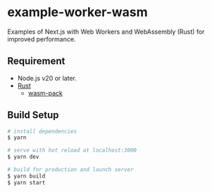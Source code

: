 
# example-worker-wasm
Examples of Next.js with Web Workers and WebAssembly (Rust) for improved performance.

## Requirement
* Node.js v20 or later.
* [Rust](https://www.rust-lang.org/tools/install)
  * [wasm-pack](https://rustwasm.github.io/wasm-pack/installer/)

## Build Setup

```bash
# install dependencies
$ yarn

# serve with hot reload at localhost:3000
$ yarn dev

# build for production and launch server
$ yarn build
$ yarn start
```
